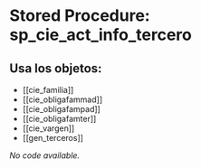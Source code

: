 # Stored Procedure: sp_cie_act_info_tercero

## Usa los objetos:
- [[cie_familia]]
- [[cie_obligafammad]]
- [[cie_obligafampad]]
- [[cie_obligafamter]]
- [[cie_vargen]]
- [[gen_terceros]]

*No code available.*

